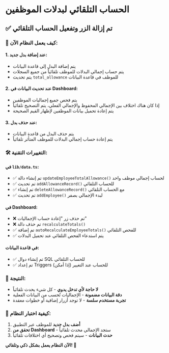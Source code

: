 # الحساب التلقائي لبدلات الموظفين

## ✅ تم إزالة الزر وتفعيل الحساب التلقائي

### 🔄 **كيف يعمل النظام الآن:**

#### 1. **عند إضافة بدل جديد:**
- يتم إضافة البدل إلى قاعدة البيانات
- يتم حساب إجمالي البدلات للموظف تلقائياً من جميع السجلات
- يتم تحديث `total_allowance` للموظف في قاعدة البيانات

#### 2. **عند تحديث البيانات في Dashboard:**
- يتم فحص جميع إجماليات الموظفين
- إذا كان هناك اختلاف بين الإجمالي المحفوظ والإجمالي الفعلي، يتم التصحيح تلقائياً
- يتم إعادة تحميل بيانات الموظفين لإظهار القيم الصحيحة

#### 3. **عند حذف بدل:**
- يتم حذف البدل من قاعدة البيانات
- يتم إعادة حساب إجمالي البدلات للموظف المتأثر تلقائياً

### 🛠️ **التغييرات التقنية:**

#### في `lib/data.ts`:
- ✅ تم إنشاء دالة `updateEmployeeTotalAllowance()` لحساب إجمالي موظف واحد
- ✅ تم تحديث `addAllowanceRecord()` للحساب التلقائي
- ✅ تم إنشاء `deleteAllowanceRecord()` مع الحساب التلقائي
- ✅ تم تحديث `addEmployee()` لبدء الإجمالي بصفر

#### في Dashboard:
- ❌ تم حذف زر "إعادة حساب الإجماليات"
- ❌ تم حذف دالة `recalculateTotals()`
- ✅ تم إضافة `autoRecalculateEmployeeTotals()` للفحص التلقائي
- ✅ يتم استدعاء الفحص التلقائي عند تحميل البدلات

#### في قاعدة البيانات:
- ✅ تم إنشاء دوال SQL للحساب التلقائي
- ✅ تم إعداد Triggers للحساب عند التغيير (إذا أمكن)

### 🎯 **النتيجة:**
- **لا حاجة لأي تدخل يدوي** - كل شيء يحدث تلقائياً
- **دقة البيانات مضمونة** - الإجماليات تُحسب من البيانات الفعلية
- **تجربة مستخدم سلسة** - لا توجد أزرار إضافية أو خطوات معقدة

### 🧪 **كيفية اختبار النظام:**

1. **أضف بدل جديد** للموظف عبر التطبيق
2. **تحقق من Dashboard** - ستجد الإجمالي محدث تلقائياً
3. **حدث البيانات** - سيتم فحص وتصحيح أي اختلافات تلقائياً

**الآن النظام يعمل بشكل ذكي وتلقائي! 🚀**